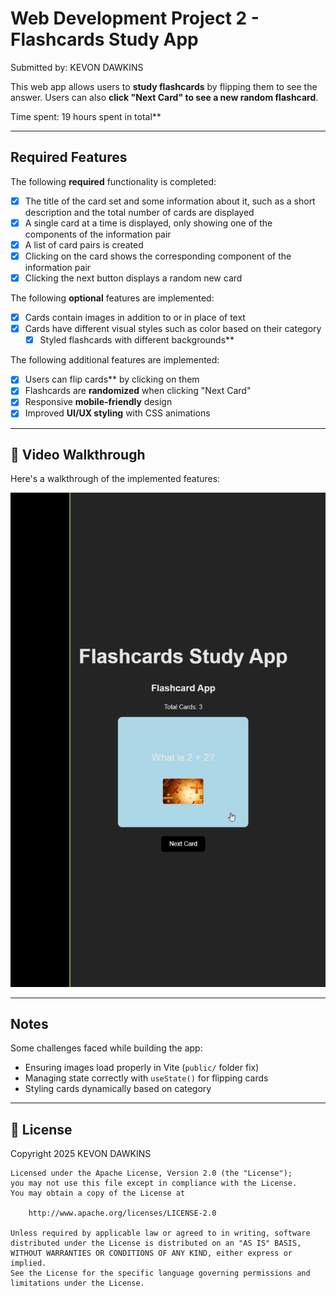 # Web Development Project 2 - Flashcards Study App

Submitted by: KEVON DAWKINS

This web app allows users to **study flashcards** by flipping them to see the answer. Users can also **click "Next Card" to see a new random flashcard**.

Time spent: 19 hours spent in total**

---

## Required Features
The following **required** functionality is completed:

- [x] The title of the card set and some information about it, such as a short description and the total number of cards are displayed
- [x] A single card at a time is displayed, only showing one of the components of the information pair
- [x] A list of card pairs is created
- [x] Clicking on the card shows the corresponding component of the information pair
- [x] Clicking the next button displays a random new card

The following **optional** features are implemented:

- [x] Cards contain images in addition to or in place of text
- [x] Cards have different visual styles such as color based on their category
  - [x] Styled flashcards with different backgrounds**

The following additional features are implemented:

- [x] Users can flip cards** by clicking on them
- [x] Flashcards are **randomized** when clicking "Next Card"
- [x] Responsive **mobile-friendly** design
- [x] Improved **UI/UX styling** with CSS animations

---

## 🎥 Video Walkthrough
Here's a walkthrough of the implemented features:

<img src='https://github.com/KDawTech/flashcards-app/blob/main/flashcard.gif' title='Video Walkthrough' width='' alt='Video Walkthrough' />




---

##  Notes
Some challenges faced while building the app:
- Ensuring images load properly in Vite (`public/` folder fix)
- Managing state correctly with `useState()` for flipping cards
- Styling cards dynamically based on category

---

## **📜 License**
 Copyright 2025 KEVON DAWKINS

    Licensed under the Apache License, Version 2.0 (the "License");
    you may not use this file except in compliance with the License.
    You may obtain a copy of the License at

        http://www.apache.org/licenses/LICENSE-2.0

    Unless required by applicable law or agreed to in writing, software
    distributed under the License is distributed on an "AS IS" BASIS,
    WITHOUT WARRANTIES OR CONDITIONS OF ANY KIND, either express or implied.
    See the License for the specific language governing permissions and
    limitations under the License.

